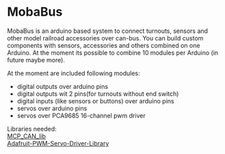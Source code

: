 # MobaBus
MobaBus is an arduino based system to connect turnouts, sensors and other model railroad accessories over can-bus.
You can build custom components with sensors, accessories and others combined on one Arduino. At the moment its possible to combine 10 modules per Arduino (in future maybe more).

At the moment are included following modules:
-  digital outputs over arduino pins
-  digital outputs wit 2 pins(for turnouts without end switch)
-  digital inputs (like sensors or buttons) over arduino pins
-  servos over arduino pins
-  servos over PCA9685 16-channel pwm driver

Libraries needed:</br>
<a href="https://github.com/coryjfowler/MCP_CAN_lib">MCP_CAN_lib</a></br>
<a href="https://github.com/adafruit/Adafruit-PWM-Servo-Driver-Library">Adafruit-PWM-Servo-Driver-Library</a>
